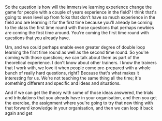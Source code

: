 So the question is how will the immersive learning experience change the game for people with a couple of years experience in the field? I think that's going to even level up from folks that don't have so much experience in the field and are learning it for the first time because you'll already be coming to the class the first time round with those questions that perhaps newbies are coming the first time around. You're coming the first time round with questions that you already have.

Um, and we could perhaps enable even greater degree of double loop learning the first time round as well as the second time round. So you're coming with those questions; we can talk about them as part of the theoretical experience. I don't know about other trainers. I know the trainers that I work with, we love it when people come pre-prepared with a whole bunch of really hard questions, right? Because that's what makes it interesting for us. We're not teaching the same thing all the time; it's something different and specific and ideas and situations. 

And if we can get the theory with some of those ideas answered, the trials and tribulations that you already have in your organisation, and then you get the exercise, the assignment where you're going to try that new thing with that forward knowledge in your organisation, and then we can loop it back again and get